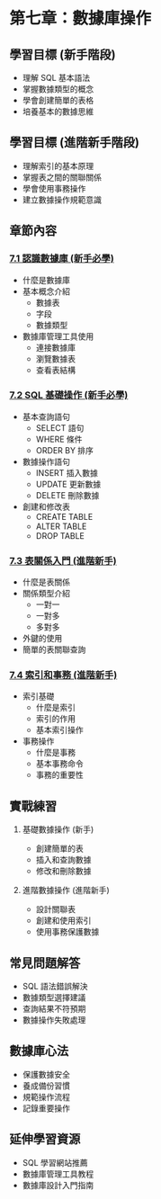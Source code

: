# 第七章：數據庫操作

## 學習目標 (新手階段)
- 理解 SQL 基本語法
- 掌握數據類型的概念
- 學會創建簡單的表格
- 培養基本的數據思維

## 學習目標 (進階新手階段)
- 理解索引的基本原理
- 掌握表之間的關聯關係
- 學會使用事務操作
- 建立數據操作規範意識

## 章節內容

### [7.1 認識數據庫 (新手必學)](7-1.md)
- 什麼是數據庫
- 基本概念介紹
  - 數據表
  - 字段
  - 數據類型
- 數據庫管理工具使用
  - 連接數據庫
  - 瀏覽數據表
  - 查看表結構

### [7.2 SQL 基礎操作 (新手必學)](7-2.md)
- 基本查詢語句
  - SELECT 語句
  - WHERE 條件
  - ORDER BY 排序
- 數據操作語句
  - INSERT 插入數據
  - UPDATE 更新數據
  - DELETE 刪除數據
- 創建和修改表
  - CREATE TABLE
  - ALTER TABLE
  - DROP TABLE

### [7.3 表關係入門 (進階新手)](7-3.md)
- 什麼是表關係
- 關係類型介紹
  - 一對一
  - 一對多
  - 多對多
- 外鍵的使用
- 簡單的表關聯查詢

### [7.4 索引和事務 (進階新手)](7-4.md)
- 索引基礎
  - 什麼是索引
  - 索引的作用
  - 基本索引操作
- 事務操作
  - 什麼是事務
  - 基本事務命令
  - 事務的重要性

## 實戰練習
1. 基礎數據操作 (新手)
   - 創建簡單的表
   - 插入和查詢數據
   - 修改和刪除數據

2. 進階數據操作 (進階新手)
   - 設計關聯表
   - 創建和使用索引
   - 使用事務保護數據

## 常見問題解答
- SQL 語法錯誤解決
- 數據類型選擇建議
- 查詢結果不符預期
- 數據操作失敗處理

## 數據庫心法
- 保護數據安全
- 養成備份習慣
- 規範操作流程
- 記錄重要操作

## 延伸學習資源
- SQL 學習網站推薦
- 數據庫管理工具教程
- 數據庫設計入門指南 